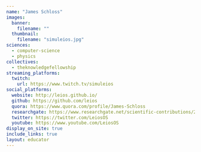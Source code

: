 ```yaml
---
name: "James Schloss"
images:
  banner:
    filename: ""
  thumbnail:
    filename: "simuleios.jpg"
sciences:
  - computer-science
  - physics
collectives:
  - theknowledgefellowship
streaming_platforms:
  twitch:
    url: https://www.twitch.tv/simuleios
social_platforms:
  website: http://leios.github.io/
  github: https://github.com/leios
  quora: https://www.quora.com/profile/James-Schloss
  researchgate: https://www.researchgate.net/scientific-contributions/2150730752_James_Schloss
  twitter: https://twitter.com/LeiosOS
  youtube: https://www.youtube.com/LeiosOS
display_on_site: true
include_links: true
layout: educator
---
```

